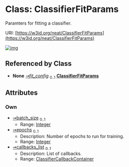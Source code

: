
# Class: ClassifierFitParams


Paramters for fitting a classifier.

URI: [https://w3id.org/neat/ClassifierFitParams](https://w3id.org/neat/ClassifierFitParams)


[![img](https://yuml.me/diagram/nofunky;dir:TB/class/[ClassifierCallbackContainer]<callbacks_list%200..1-++[ClassifierFitParams&#124;batch_size:integer%20%3F;epochs:integer%20%3F],[TFKerasParams]++-%20fit_config%200..1>[ClassifierFitParams],[TFKerasParams],[ClassifierCallbackContainer])](https://yuml.me/diagram/nofunky;dir:TB/class/[ClassifierCallbackContainer]<callbacks_list%200..1-++[ClassifierFitParams&#124;batch_size:integer%20%3F;epochs:integer%20%3F],[TFKerasParams]++-%20fit_config%200..1>[ClassifierFitParams],[TFKerasParams],[ClassifierCallbackContainer])

## Referenced by Class

 *  **None** *[➞fit_config](tFKerasParams__fit_config.md)*  <sub>0..1</sub>  **[ClassifierFitParams](ClassifierFitParams.md)**

## Attributes


### Own

 * [➞batch_size](classifierFitParams__batch_size.md)  <sub>0..1</sub>
     * Range: [Integer](types/Integer.md)
 * [➞epochs](classifierFitParams__epochs.md)  <sub>0..1</sub>
     * Description: Number of epochs to run for training.
     * Range: [Integer](types/Integer.md)
 * [➞callbacks_list](classifierFitParams__callbacks_list.md)  <sub>0..1</sub>
     * Description: List of callbacks.
     * Range: [ClassifierCallbackContainer](ClassifierCallbackContainer.md)
